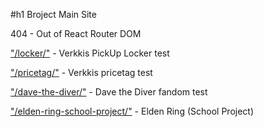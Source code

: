 #h1 Broject Main Site

404 - Out of React Router DOM

["/locker/"](https://gh.devdorm.cc/locker) - Verkkis PickUp Locker test

["/pricetag/"](https://gh.devdorm.cc/pricetag) - Verkkis pricetag test

["/dave-the-diver/"](https://gh.devdorm.cc/dave-the-diver) - Dave the Diver fandom test

["/elden-ring-school-project/"](https://gh.devdorm.cc/elden-ring-school-project) - Elden Ring (School Project)
